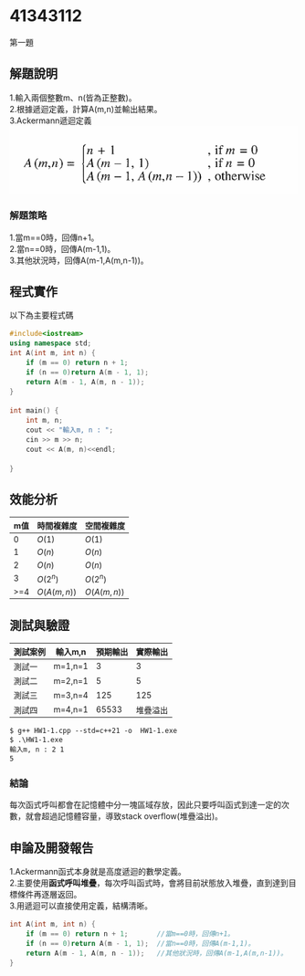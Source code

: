 #  41343112
第一題
## 解題說明
1.輸入兩個整數m、n(皆為正整數)。  
2.根據遞迴定義，計算A(m,n)並輸出結果。  
3.Ackermann遞迴定義  
![Ackermann遞迴定義](https://github.com/41343112/HomeWork/blob/main/homework1/src/ackermann.png)
### 解題策略  
1.當m==0時，回傳n+1。  
2.當n==0時，回傳A(m-1,1)。  
3.其他狀況時，回傳A(m-1,A(m,n-1))。
## 程式實作
以下為主要程式碼  
```cpp
#include<iostream>
using namespace std;
int A(int m, int n) {
	if (m == 0) return n + 1;
	if (n == 0)return A(m - 1, 1);
	return A(m - 1, A(m, n - 1));
}

int main() {
	int m, n;
	cout << "輸入m, n : ";
	cin >> m >> n;
	cout << A(m, n)<<endl;
	
}
```
## 效能分析
| m值 |時間複雜度|空間複雜度|  
| --- | ------- | ------- |
| 0   | $O(1)$  | $O(1)$  |
| 1   | $O(n)$  | $O(n)$  |
| 2   | $O(n)$  | $O(n)$  |
| 3   | $O(2^n)$| $O(2^n)$ |
| >=4 | $O(A(m,n))$ | $O(A(m,n))$ |
## 測試與驗證
|測試案例|輸入m,n|預期輸出|實際輸出|
| ----- | ----- | ----- | ----- |
| 測試一| m=1,n=1| 3    | 3     |
| 測試二| m=2,n=1| 5    | 5     |
| 測試三| m=3,n=4| 125  | 125   |
| 測試四| m=4,n=1| 65533|堆疊溢出|

```shell
$ g++ HW1-1.cpp --std=c++21 -o  HW1-1.exe
$ .\HW1-1.exe
輸入m, n : 2 1
5
```
### 結論  
每次函式呼叫都會在記憶體中分一塊區域存放，因此只要呼叫函式到達一定的次數，就會超過記憶體容量，導致stack overflow(堆疊溢出)。
## 申論及開發報告
1.Ackermann函式本身就是高度遞迴的數學定義。  
2.主要使用**函式呼叫堆疊**，每次呼叫函式時，會將目前狀態放入堆疊，直到達到目標條件再逐層返回。  
3.用遞迴可以直接使用定義，結構清晰。  
```cpp
int A(int m, int n) {
	if (m == 0) return n + 1;		//當m==0時，回傳n+1。  
	if (n == 0)return A(m - 1, 1);	//當n==0時，回傳A(m-1,1)。  
	return A(m - 1, A(m, n - 1));	//其他狀況時，回傳A(m-1,A(m,n-1))。
}
```

